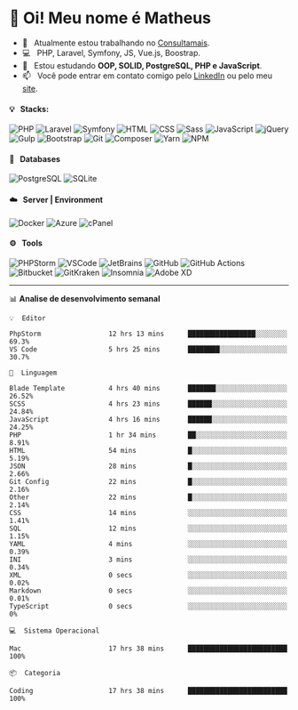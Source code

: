 # 👋 Oi! Meu nome é Matheus

- 🔭 &nbsp; Atualmente estou trabalhando no [Consultamais](https://consultamais.com.br/).
- 💻 &nbsp; PHP, Laravel, Symfony, JS, Vue.js, Boostrap.
- 🌱 &nbsp; Estou estudando **OOP, SOLID, PostgreSQL, PHP e JavaScript**.
- 📫 &nbsp; Você pode entrar em contato comigo pelo [LinkedIn](https://www.linkedin.com/in/matheuscamargoxavier/) ou pelo meu [site](https://matheuscamargo.co).

#### 💡 &nbsp; Stacks:
![PHP](https://img.shields.io/badge/-PHP-777BB4?&logo=php&logoColor=FFFFFF)
![Laravel](https://img.shields.io/badge/-Laravel-FF2D20?&logo=laravel&logoColor=FFFFFF)
![Symfony](https://img.shields.io/badge/-Symfony-000000?&logo=symfony&logoColor=FFFFFF)
![HTML](https://img.shields.io/badge/-HTML-E34F26?&logo=html5&logoColor=FFFFFF)
![CSS](https://img.shields.io/badge/-CSS-1572B6?&logo=css3&logoColor=FFFFFF)
![Sass](https://img.shields.io/badge/-Sass-CC6699?&logo=sass&logoColor=FFFFFF)
![JavaScript](https://img.shields.io/badge/-JavaScript-F7DF1E?&logo=javascript&logoColor=FFFFFF)
![jQuery](https://img.shields.io/badge/-jQuery-0769AD?&logo=jquery&logoColor=FFFFFF)
![Gulp](https://img.shields.io/badge/-Gulp-CF4647?&logo=gulp&logoColor=FFFFFF)
![Bootstrap](https://img.shields.io/badge/-Bootstrap-7952B3?&logo=bootstrap&logoColor=FFFFFF)
![Git](https://img.shields.io/badge/-Git-F05032?&logo=git&logoColor=FFFFFF)
![Composer](https://img.shields.io/badge/-Composer-885630?&logo=composer&logoColor=FFFFFF)
![Yarn](https://img.shields.io/badge/-Yarn-2C8EBB?&logo=yarn&logoColor=FFFFFF)
![NPM](https://img.shields.io/badge/-npm-CB3837?&logo=npm&logoColor=FFFFFF)

#### 💾 &nbsp; Databases
![PostgreSQL](https://img.shields.io/badge/-PostgreSQL-336791?&logo=PostgreSQL&logoColor=FFFFFF)
![SQLite](https://img.shields.io/badge/-SQLite-003B57?&logo=SQLite&logoColor=FFFFFF)

#### ☁️ &nbsp; Server | Environment
![Docker](https://img.shields.io/badge/-Docker-2496ED?&logo=docker&logoColor=FFFFFF)
![Azure](https://img.shields.io/badge/-Azure-0089D6?&logo=microsoft%20azure&logoColor=FFFFFF)
![cPanel](https://img.shields.io/badge/-cPanel-FF6C2C?&logo=cpanel&logoColor=FFFFFF)

#### ⚙️ &nbsp; Tools
![PHPStorm](https://img.shields.io/badge/-PHPStorm-000000?&logo=PHPStorm&logoColor=FFFFFF)
![VSCode](https://img.shields.io/badge/-VSCode-007ACC?&logo=Visual%20Studio%20Code&logoColor=FFFFFF) 
![JetBrains](https://img.shields.io/badge/-JetBrains-000000?&logo=jetbrains&logoColor=FFFFFF) 
![GitHub](https://img.shields.io/badge/-GitHub-181717?&logo=github&logoColor=FFFFFF) 
![GitHub Actions](https://img.shields.io/badge/-GitHub%20Actions-181717?&logo=GitHub%20Actions&logoColor=FFFFFF) 
![Bitbucket](https://img.shields.io/badge/-Bitbucket-0052CC?&logo=bitbucket&logoColor=FFFFFF)
![GitKraken](https://img.shields.io/badge/-GitKraken-179287?&logo=GitKraken&logoColor=FFFFFF)
![Insomnia](https://img.shields.io/badge/-Insomnia-5849BE?&logo=Insomnia&logoColor=FFFFFF)
![Adobe XD](https://img.shields.io/badge/-Adobe%20XD-FF61F6?&logo=adobe%20xd&logoColor=FFFFFF) 
_______

📊  **Analise de desenvolvimento semanal**
```text
💡  Editor

PhpStorm                 12 hrs 13 mins      █████████████████░░░░░░░░      69.3%
VS Code                  5 hrs 25 mins       ████████░░░░░░░░░░░░░░░░░      30.7%
```
```text
💬  Linguagem

Blade Template           4 hrs 40 mins       ███████░░░░░░░░░░░░░░░░░░     26.52%
SCSS                     4 hrs 23 mins       ██████░░░░░░░░░░░░░░░░░░░     24.84%
JavaScript               4 hrs 16 mins       ██████░░░░░░░░░░░░░░░░░░░     24.25%
PHP                      1 hr 34 mins        ██░░░░░░░░░░░░░░░░░░░░░░░      8.91%
HTML                     54 mins             █░░░░░░░░░░░░░░░░░░░░░░░░      5.19%
JSON                     28 mins             █░░░░░░░░░░░░░░░░░░░░░░░░      2.66%
Git Config               22 mins             █░░░░░░░░░░░░░░░░░░░░░░░░      2.16%
Other                    22 mins             █░░░░░░░░░░░░░░░░░░░░░░░░      2.14%
CSS                      14 mins             ░░░░░░░░░░░░░░░░░░░░░░░░░      1.41%
SQL                      12 mins             ░░░░░░░░░░░░░░░░░░░░░░░░░      1.15%
YAML                     4 mins              ░░░░░░░░░░░░░░░░░░░░░░░░░      0.39%
INI                      3 mins              ░░░░░░░░░░░░░░░░░░░░░░░░░      0.34%
XML                      0 secs              ░░░░░░░░░░░░░░░░░░░░░░░░░      0.02%
Markdown                 0 secs              ░░░░░░░░░░░░░░░░░░░░░░░░░      0.01%
TypeScript               0 secs              ░░░░░░░░░░░░░░░░░░░░░░░░░         0%
```
```text
💻  Sistema Operacional

Mac                      17 hrs 38 mins      █████████████████████████       100%
```
```text
📦  Categoria

Coding                   17 hrs 38 mins      █████████████████████████       100%
```
